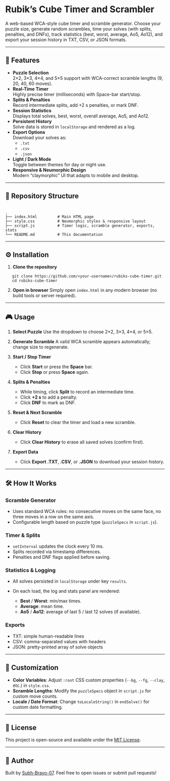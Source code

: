 # Rubik’s Cube Timer and Scrambler

A web-based WCA-style cube timer and scramble generator. Choose your puzzle size, generate random scrambles, time your solves (with splits, penalties, and DNFs), track statistics (best, worst, average, Ao5, Ao12), and export your session history in TXT, CSV, or JSON formats.

---

## 🚀 Features

- **Puzzle Selection**  
  2×2, 3×3, 4×4, and 5×5 support with WCA-correct scramble lengths (9, 20, 40, 60 moves).
- **Real-Time Timer**  
  Highly precise timer (milliseconds) with Space-bar start/stop.
- **Splits & Penalties**  
  Record intermediate splits, add +2 s penalties, or mark DNF.
- **Session Statistics**  
  Displays total solves, best, worst, overall average, Ao5, and Ao12.
- **Persistent History**  
  Solve data is stored in `localStorage` and rendered as a log.
- **Export Options**  
  Download your solves as:
  - `.txt`
  - `.csv`
  - `.json`
- **Light / Dark Mode**  
  Toggle between themes for day or night use.
- **Responsive & Neumorphic Design**  
  Modern “claymorphic” UI that adapts to mobile and desktop.

---

## 📂 Repository Structure

```

.
├── index.html         # Main HTML page
├── style.css          # Neumorphic styles & responsive layout
├── script.js          # Timer logic, scramble generator, exports, stats
└── README.md          # This documentation

````

---

## ⚙️ Installation

1. **Clone the repository**  
```
   git clone https://github.com/<your-username>/rubiks-cube-timer.git
   cd rubiks-cube-timer
````

2. **Open in browser**
   Simply open `index.html` in any modern browser (no build tools or server required).

---

## 🎮 Usage

1. **Select Puzzle**
   Use the dropdown to choose 2×2, 3×3, 4×4, or 5×5.
2. **Generate Scramble**
   A valid WCA scramble appears automatically; change size to regenerate.
3. **Start / Stop Timer**

   * Click **Start** or press the **Space** bar.
   * Click **Stop** or press **Space** again.
4. **Splits & Penalties**

   * While timing, click **Split** to record an intermediate time.
   * Click **+2 s** to add a penalty.
   * Click **DNF** to mark as DNF.
5. **Reset & Next Scramble**

   * Click **Reset** to clear the timer and load a new scramble.
6. **Clear History**

   * Click **Clear History** to erase all saved solves (confirm first).
7. **Export Data**

   * Click **Export .TXT**, **.CSV**, or **.JSON** to download your session history.

---

## 🛠️ How It Works

### Scramble Generator

* Uses standard WCA rules: no consecutive moves on the same face, no three moves in a row on the same axis.
* Configurable length based on puzzle type (`puzzleSpecs` in `script.js`).

### Timer & Splits

* `setInterval` updates the clock every 10 ms.
* Splits recorded via timestamp differences.
* Penalties and DNF flags applied before saving.

### Statistics & Logging

* All solves persisted in `localStorage` under key `results`.
* On each load, the log and stats panel are rendered:

  * **Best** / **Worst**: min/max times.
  * **Average**: mean time.
  * **Ao5** / **Ao12**: average of last 5 / last 12 solves (if available).

### Exports

* TXT: simple human-readable lines
* CSV: comma-separated values with headers
* JSON: pretty-printed array of solve objects

---

## 🎨 Customization

* **Color Variables**: Adjust `:root` CSS custom properties (`--bg`, `--fg`, `--clay`, etc.) in `style.css`.
* **Scramble Lengths**: Modify the `puzzleSpecs` object in `script.js` for custom move counts.
* **Locale / Date Format**: Change `toLocaleString()` in `endSolve()` for custom date formatting.

---

## 📜 License

This project is open-source and available under the [MIT License](LICENSE).

---

## 👤 Author

Built by [Subh-Bravo-07](https://github.com/Subh-Bravo-07). Feel free to open issues or submit pull requests!
